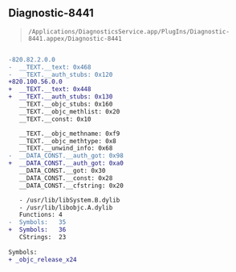 ## Diagnostic-8441

> `/Applications/DiagnosticsService.app/PlugIns/Diagnostic-8441.appex/Diagnostic-8441`

```diff

-820.82.2.0.0
-  __TEXT.__text: 0x468
-  __TEXT.__auth_stubs: 0x120
+820.100.56.0.0
+  __TEXT.__text: 0x448
+  __TEXT.__auth_stubs: 0x130
   __TEXT.__objc_stubs: 0x160
   __TEXT.__objc_methlist: 0x20
   __TEXT.__const: 0x10

   __TEXT.__objc_methname: 0xf9
   __TEXT.__objc_methtype: 0x8
   __TEXT.__unwind_info: 0x68
-  __DATA_CONST.__auth_got: 0x98
+  __DATA_CONST.__auth_got: 0xa0
   __DATA_CONST.__got: 0x30
   __DATA_CONST.__const: 0x28
   __DATA_CONST.__cfstring: 0x20

   - /usr/lib/libSystem.B.dylib
   - /usr/lib/libobjc.A.dylib
   Functions: 4
-  Symbols:   35
+  Symbols:   36
   CStrings:  23
 
Symbols:
+ _objc_release_x24

```
